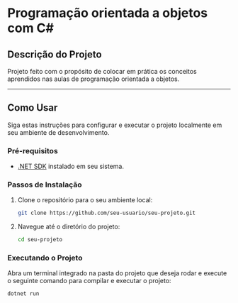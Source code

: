 # Programação orientada a objetos com C#

## Descrição do Projeto

Projeto feito com o propósito de colocar em prática os conceitos aprendidos nas aulas de programação orientada a objetos.

---

## Como Usar

Siga estas instruções para configurar e executar o projeto localmente em seu ambiente de desenvolvimento.

### Pré-requisitos

- [.NET SDK](https://dotnet.microsoft.com/download) instalado em seu sistema.

### Passos de Instalação

1. Clone o repositório para o seu ambiente local:

    ```bash
    git clone https://github.com/seu-usuario/seu-projeto.git
    ```

2. Navegue até o diretório do projeto:

    ```bash
    cd seu-projeto
    ```

### Executando o Projeto

Abra um terminal integrado na pasta do projeto que deseja rodar e execute o seguinte comando para compilar e executar o projeto:

```bash
dotnet run
```